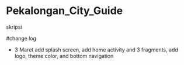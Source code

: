 # Pekalongan_City_Guide
skripsi

#change log
  - 3 Maret
  add splash screen, add home activity and 3 fragments, add logo, theme color, and bottom navigation
